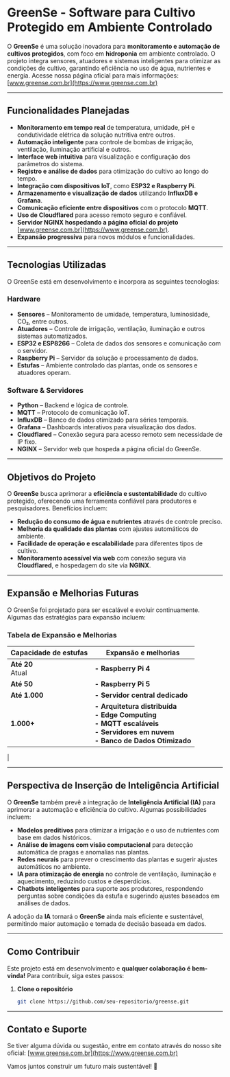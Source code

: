 # GreenSe - Software para Cultivo Protegido em Ambiente Controlado

O **GreenSe** é uma solução inovadora para **monitoramento e automação de cultivos protegidos**, com foco em **hidroponia** em ambiente controlado. O projeto integra sensores, atuadores e sistemas inteligentes para otimizar as condições de cultivo, garantindo eficiência no uso de água, nutrientes e energia. Acesse nossa página oficial para mais informações: [www.greense.com.br](https://www.greense.com.br)

---

## Funcionalidades Planejadas
- **Monitoramento em tempo real** de temperatura, umidade, pH e condutividade elétrica da solução nutritiva entre outros.
- **Automação inteligente** para controle de bombas de irrigação, ventilação, iluminação artificial e outros.
- **Interface web intuitiva** para visualização e configuração dos parâmetros do sistema.
- **Registro e análise de dados** para otimização do cultivo ao longo do tempo.
- **Integração com dispositivos IoT**, como **ESP32 e Raspberry Pi**.
- **Armazenamento e visualização de dados** utilizando **InfluxDB e Grafana**.
- **Comunicação eficiente entre dispositivos** com o protocolo **MQTT**.
- **Uso de Cloudflared** para acesso remoto seguro e confiável.
- **Servidor NGINX hospedando a página oficial do projeto** [www.greense.com.br](https://www.greense.com.br).
- **Expansão progressiva** para novos módulos e funcionalidades.

---

## Tecnologias Utilizadas
O GreenSe está em desenvolvimento e incorpora as seguintes tecnologias:

### Hardware
- **Sensores** – Monitoramento de umidade, temperatura, luminosidade, CO₂, entre outros.
- **Atuadores** – Controle de irrigação, ventilação, iluminação e outros sistemas automatizados.
- **ESP32 e ESP8266** – Coleta de dados dos sensores e comunicação com o servidor.
- **Raspberry Pi** – Servidor da solução e processamento de dados.
- **Estufas** – Ambiente controlado das plantas, onde os sensores e atuadores operam.

### Software & Servidores
- **Python** – Backend e lógica de controle.
- **MQTT** – Protocolo de comunicação IoT.
- **InfluxDB** – Banco de dados otimizado para séries temporais.
- **Grafana** – Dashboards interativos para visualização dos dados.
- **Cloudflared** – Conexão segura para acesso remoto sem necessidade de IP fixo.
- **NGINX** – Servidor web que hospeda a página oficial do GreenSe.

---

## Objetivos do Projeto
O **GreenSe** busca aprimorar a **eficiência e sustentabilidade** do cultivo protegido, oferecendo uma ferramenta confiável para produtores e pesquisadores. Benefícios incluem:

- **Redução do consumo de água e nutrientes** através de controle preciso.
- **Melhoria da qualidade das plantas** com ajustes automáticos do ambiente.
- **Facilidade de operação e escalabilidade** para diferentes tipos de cultivo.
- **Monitoramento acessível via web** com conexão segura via **Cloudflared**, e hospedagem do site via **NGINX**.

---

## Expansão e Melhorias Futuras
O GreenSe foi projetado para ser escalável e evoluir continuamente. Algumas das estratégias para expansão incluem:

### **Tabela de Expansão e Melhorias**

| **Capacidade de estufas** | **Expansão e melhorias** |
|-------------------|---------------------|
| **Até 20** <br> Atual | **- Raspberry Pi 4** |
| **Até 50** | **- Raspberry Pi 5** |
| **Até 1.000** | **- Servidor central dedicado** |
| **1.000+** | **- Arquitetura distribuída** <br> **- Edge Computing** <br> **- MQTT escaláveis** <br> **- Servidores em nuvem** <br> **- Banco de Dados Otimizado** 
|

---

## Perspectiva de Inserção de Inteligência Artificial
O **GreenSe** também prevê a integração de **Inteligência Artificial (IA)** para aprimorar a automação e eficiência do cultivo. Algumas possibilidades incluem:

- **Modelos preditivos** para otimizar a irrigação e o uso de nutrientes com base em dados históricos.
- **Análise de imagens com visão computacional** para detecção automática de pragas e anomalias nas plantas.
- **Redes neurais** para prever o crescimento das plantas e sugerir ajustes automáticos no ambiente.
- **IA para otimização de energia** no controle de ventilação, iluminação e aquecimento, reduzindo custos e desperdícios.
- **Chatbots inteligentes** para suporte aos produtores, respondendo perguntas sobre condições da estufa e sugerindo ajustes baseados em análises de dados.

A adoção da **IA** tornará o **GreenSe** ainda mais eficiente e sustentável, permitindo maior automação e tomada de decisão baseada em dados.

---

## Como Contribuir
Este projeto está em desenvolvimento e **qualquer colaboração é bem-vinda!** Para contribuir, siga estes passos:

1. **Clone o repositório**
   ```bash
   git clone https://github.com/seu-repositorio/greense.git
   ```

---

## Contato e Suporte
Se tiver alguma dúvida ou sugestão, entre em contato através do nosso site oficial:
[www.greense.com.br](https://www.greense.com.br)

Vamos juntos construir um futuro mais sustentável! 🚀

